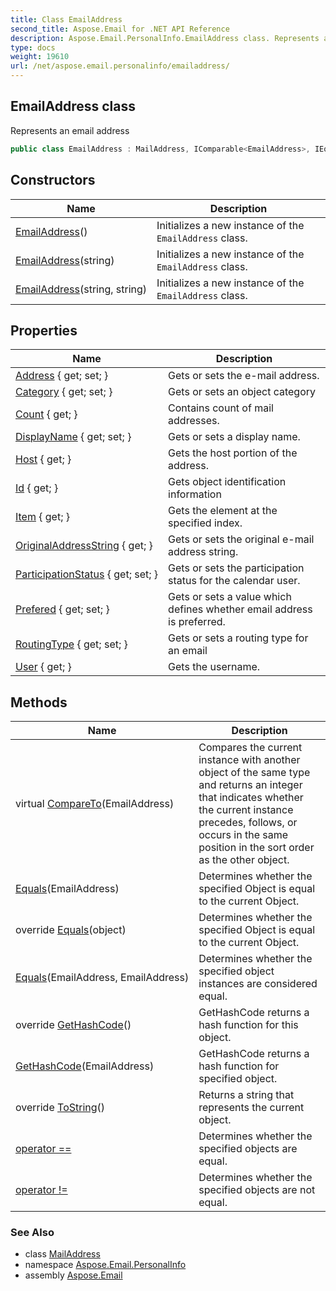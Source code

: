 ```yaml
---
title: Class EmailAddress
second_title: Aspose.Email for .NET API Reference
description: Aspose.Email.PersonalInfo.EmailAddress class. Represents an email address
type: docs
weight: 19610
url: /net/aspose.email.personalinfo/emailaddress/
---
```

## EmailAddress class

Represents an email address

```csharp
public class EmailAddress : MailAddress, IComparable<EmailAddress>, IEquatable<EmailAddress>
```

## Constructors

| Name | Description |
| --- | --- |
| [EmailAddress](emailaddress/#constructor)() | Initializes a new instance of the `EmailAddress` class. |
| [EmailAddress](emailaddress/#constructor_1)(string) | Initializes a new instance of the `EmailAddress` class. |
| [EmailAddress](emailaddress/#constructor_2)(string, string) | Initializes a new instance of the `EmailAddress` class. |

## Properties

| Name | Description |
| --- | --- |
| [Address](../../aspose.email/mailaddress/address/) { get; set; } | Gets or sets the e-mail address. |
| [Category](../../aspose.email.personalinfo/emailaddress/category/) { get; set; } | Gets or sets an object category |
| [Count](../../aspose.email/mailaddress/count/) { get; } | Contains count of mail addresses. |
| [DisplayName](../../aspose.email/mailaddress/displayname/) { get; set; } | Gets or sets a display name. |
| [Host](../../aspose.email/mailaddress/host/) { get; } | Gets the host portion of the address. |
| [Id](../../aspose.email/mailaddress/id/) { get; } | Gets object identification information |
| [Item](../../aspose.email/mailaddress/item/) { get; } | Gets the element at the specified index. |
| [OriginalAddressString](../../aspose.email/mailaddress/originaladdressstring/) { get; } | Gets or sets the original e-mail address string. |
| [ParticipationStatus](../../aspose.email/mailaddress/participationstatus/) { get; set; } | Gets or sets the participation status for the calendar user. |
| [Prefered](../../aspose.email.personalinfo/emailaddress/prefered/) { get; set; } | Gets or sets a value which defines whether email address is preferred. |
| [RoutingType](../../aspose.email.personalinfo/emailaddress/routingtype/) { get; set; } | Gets or sets a routing type for an email |
| [User](../../aspose.email/mailaddress/user/) { get; } | Gets the username. |

## Methods

| Name | Description |
| --- | --- |
| virtual [CompareTo](../../aspose.email.personalinfo/emailaddress/compareto/)(EmailAddress) | Compares the current instance with another object of the same type and returns an integer that indicates whether the current instance precedes, follows, or occurs in the same position in the sort order as the other object. |
| [Equals](../../aspose.email.personalinfo/emailaddress/equals/#equals)(EmailAddress) | Determines whether the specified Object is equal to the current Object. |
| override [Equals](../../aspose.email.personalinfo/emailaddress/equals/#equals_2)(object) | Determines whether the specified Object is equal to the current Object. |
| [Equals](../../aspose.email.personalinfo/emailaddress/equals/#equals_1)(EmailAddress, EmailAddress) | Determines whether the specified object instances are considered equal. |
| override [GetHashCode](../../aspose.email.personalinfo/emailaddress/gethashcode/#gethashcode)() | GetHashCode returns a hash function for this object. |
| [GetHashCode](../../aspose.email.personalinfo/emailaddress/gethashcode/#gethashcode_1)(EmailAddress) | GetHashCode returns a hash function for specified object. |
| override [ToString](../../aspose.email.personalinfo/emailaddress/tostring/)() | Returns a string that represents the current object. |
| [operator ==](../../aspose.email.personalinfo/emailaddress/op_equality/) | Determines whether the specified objects are equal. |
| [operator !=](../../aspose.email.personalinfo/emailaddress/op_inequality/) | Determines whether the specified objects are not equal. |

### See Also

* class [MailAddress](../../aspose.email/mailaddress/)
* namespace [Aspose.Email.PersonalInfo](../../aspose.email.personalinfo/)
* assembly [Aspose.Email](../../)


